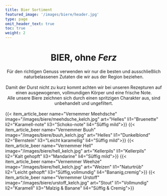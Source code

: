 ```yaml
---
title: Bier Sortiment
featured_image: '/images/biere/header.jpg'
type: page
omit_header_text: true
toc: true
weight: 2
---
```


<center>
<h1>BIER, ohne <i>Ferz</i></h1>
Für den richtigen Genuss verwenden wir nur die besten und ausschließlich naturbelassenen Zutaten die wir aus der Region beziehen. 
</br></br>Damit der Durst nicht zu kurz kommt achten wir bei unseren Rezepturen auf einen ausgewogenen, vollmundigen Körper und eine frische Note. <br>Alle unsere Biere zeichnen sich durch einen spritzigen Charakter aus, sind unbehandelt und ungefiltert.
</center>
</br>
{{< item_article_beer name="Vernemmer Meehdsche" image="/images/biere/meehdsche_kelch.jpg" art="Helles" li1="Bruenette" li2="Karamell-note" li3="Schoko-note" li4="Süffig mild">}}
{{< item_article_beer name="Vernemmer Buuh" image="/images/biere/buuh_kelch.jpg" art="Helles" li1="Dunkelblond" li2="Bernstein" li3="Leicht karamellig" li4="Süffig mild">}}
{{< item_article_beer name="Vernemmer Hell" image="/images/biere/hell_kelch.jpg" art="Kellerpils" li1="Kellerpils" li2="Kalt gehopft" li3="Mandarine" li4="Süffig mild">}}
{{< item_article_beer name="Vernemmer Weehze"  image="/images/biere/hell_kelch.jpg" art="Weizen" li1="Naturtrüb" li2="Leicht gehopft" li3="Süffig,vollmundig" li4="Bananig,cremig">}}
{{< item_article_beer name="Vernemmer Urstoff" image="/images/biere/urstoff_kelch.jpg" art="Stout" li1="Vollmundig" li2="Karamell" li3="Malzig & Banane" li4="Süffig & Cremig">}}

